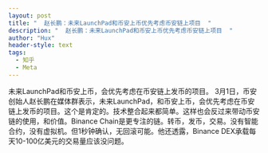 ```yaml
---
layout: post
title: "  赵长鹏：未来LaunchPad和币安上币优先考虑币安链上项目  "
description: "  赵长鹏：未来LaunchPad和币安上币优先考虑币安链上项目  "
author: "Hux"
header-style: text
tags:
  - 知乎
  - Meta
---
```

未来LaunchPad和币安上币，会优先考虑在币安链上发币的项目。
3月1日，币安创始人赵长鹏在媒体群表示，未来LaunchPad，和币安上币，会优先考虑在币安链上发币的项目。这个是肯定的。技术整合起来都简单。这样也会反过来带动币安链的使用，和价值。Binance Chain是更专注的链。转币，发币，交易。没有智能合约，没有虚拟机。但1秒钟确认，无回滚可能。他还透露，Binance DEX承载每天10-100亿美元的交易量应该没问题。
